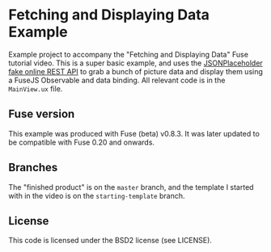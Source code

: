 # Fetching and Displaying Data Example
Example project to accompany the "Fetching and Displaying Data" Fuse tutorial video. This is a super basic example, and uses the [JSONPlaceholder fake online REST API](http://jsonplaceholder.typicode.com) to grab a bunch of picture data and display them using a FuseJS Observable and data binding. All relevant code is in the `MainView.ux` file.

## Fuse version
This example was produced with Fuse (beta) v0.8.3. It was later updated to be compatible with Fuse 0.20 and onwards.

## Branches
The "finished product" is on the `master` branch, and the template I started with in the video is on the `starting-template` branch.

## License
This code is licensed under the BSD2 license (see LICENSE).
